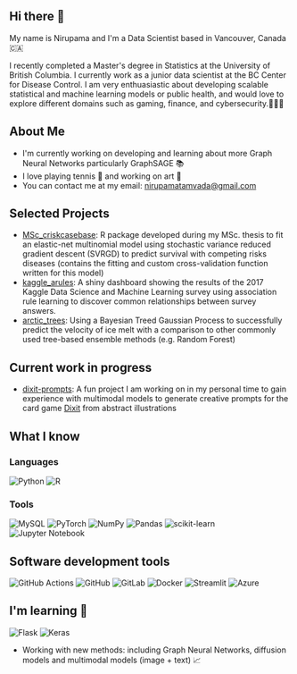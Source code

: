 ## Hi there 👋

My name is Nirupama and I'm a Data Scientist based in Vancouver, Canada 🇨🇦

I recently completed a Master's degree in Statistics at the University of British Columbia. I currently work as a junior data scientist at the BC Center for Disease Control. I am very enthuasiastic about developing scalable statistical and machine learning models or public health, and would love to explore different domains such as gaming, finance, and cybersecurity.👩🏻‍💻

## About Me

- I'm currently working on developing and learning about more Graph Neural Networks particularly GraphSAGE 📚
- I love playing tennis 🎾 and working on art 🎨
- You can contact me at my email: [nirupamatamvada@gmail.com](mailto:nirupamatamvada@gmail.com?)

## Selected Projects 
- [MSc_criskcasebase](https://github.com/ntmv/MSc_criskcasebase): R package developed during my MSc. thesis to fit an elastic-net multinomial model using stochastic variance reduced gradient descent (SVRGD) to predict survival with competing risks diseases (contains the fitting and custom cross-validation function written for this model)
- [kaggle_arules](https://github.com/ntmv/kaggle-arules): A shiny dashboard showing the results of the 2017 Kaggle Data Science and Machine Learning survey using association rule learning to discover common relationships between survey answers.
- [arctic_trees]([https://github.com/ntmv/arctic_trees): Using a Bayesian Treed Gaussian Process to successfully predict the velocity of ice melt with a comparison to other commonly used tree-based ensemble methods (e.g. Random Forest) 

## Current work in progress
- [dixit-prompts](https://github.com/ntmv/dixit-prompts): A fun project I am working on in my personal time to gain experience with multimodal models to generate creative prompts for the card game [Dixit](https://en.wikipedia.org/wiki/Dixit_(board_game)) from abstract illustrations

## What I know 

### Languages 

![Python](https://img.shields.io/badge/python-3670A0?style=for-the-badge&logo=python&logoColor=ffdd54) ![R](https://img.shields.io/badge/r-%23276DC3.svg?style=for-the-badge&logo=r&logoColor=white)

### Tools

![MySQL](https://img.shields.io/badge/mysql-4479A1.svg?style=for-the-badge&logo=mysql&logoColor=white)
![PyTorch](https://img.shields.io/badge/PyTorch-%23EE4C2C.svg?style=for-the-badge&logo=PyTorch&logoColor=white)
![NumPy](https://img.shields.io/badge/numpy-%23013243.svg?style=for-the-badge&logo=numpy&logoColor=white) ![Pandas](https://img.shields.io/badge/pandas-%23150458.svg?style=for-the-badge&logo=pandas&logoColor=white) ![scikit-learn](https://img.shields.io/badge/scikit--learn-%23F7931E.svg?style=for-the-badge&logo=scikit-learn&logoColor=white) ![Jupyter Notebook](https://img.shields.io/badge/jupyter-%23FA0F00.svg?style=for-the-badge&logo=jupyter&logoColor=white)

## Software development tools 

![GitHub Actions](https://img.shields.io/badge/github%20actions-%232671E5.svg?style=for-the-badge&logo=githubactions&logoColor=white) ![GitHub](https://img.shields.io/badge/github-%23121011.svg?style=for-the-badge&logo=github&logoColor=white) ![GitLab](https://img.shields.io/badge/gitlab-%23181717.svg?style=for-the-badge&logo=gitlab&logoColor=white) ![Docker](https://img.shields.io/badge/docker-%230db7ed.svg?style=for-the-badge&logo=docker&logoColor=white) ![Streamlit](https://img.shields.io/badge/Streamlit-%23FE4B4B.svg?style=for-the-badge&logo=streamlit&logoColor=white) ![Azure](https://img.shields.io/badge/azure-%230072C6.svg?style=for-the-badge&logo=microsoftazure&logoColor=white)

## I'm learning 🧠

![Flask](https://img.shields.io/badge/flask-%23000.svg?style=for-the-badge&logo=flask&logoColor=white) ![Keras](https://img.shields.io/badge/Keras-%23D00000.svg?style=for-the-badge&logo=Keras&logoColor=white)

- Working with new methods: including Graph Neural Networks, diffusion models and multimodal models (image + text) 📈
<!--
**ntmv/ntmv** is a ✨ _special_ ✨ repository because its `README.md` (this file) appears on your GitHub profile.

Here are some ideas to get you started:

- 🔭 I’m currently working on ...
- 🌱 I’m currently learning ...
- 👯 I’m looking to collaborate on ...
- 🤔 I’m looking for help with ...
- 💬 Ask me about ...
- 📫 How to reach me: ...
- 😄 Pronouns: ...
- ⚡ Fun fact: ...
-->
